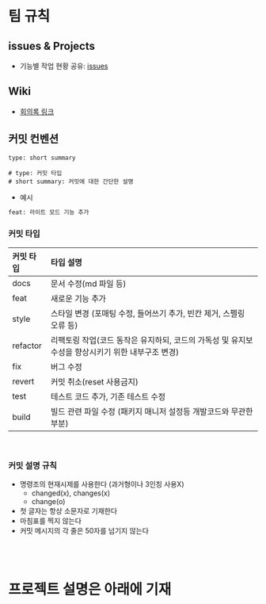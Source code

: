 # 팀 규칙

## issues & Projects

- 기능별 작업 현황 공유: [issues](https://github.com/kimdaeyeobbb/gittestrepo1/issues)


## Wiki

- [회의록 링크](https://github.com/kimdaeyeobbb/gittestrepo1/wiki)


## 커밋 컨벤션

```plain text
type: short summary   

# type: 커밋 타입
# short summary: 커밋에 대한 간단한 설명
```

- 예시
```bash
feat: 라이트 모드 기능 추가
```

### 커밋 타입

|커밋 타입|타입 설명|
|:--|:--|
|docs|문서 수정(md 파일 등)|
|feat|새로운 기능 추가|
|style|스타일 변경 (포매팅 수정, 들어쓰기 추가, 빈칸 제거, 스펠링 오류 등)|
|refactor|리팩토링 작업(코드 동작은 유지하되, 코드의 가독성 및 유지보수성을 향상시키기 위한 내부구조 변경)|
|fix|버그 수정|
|revert|커밋 취소(reset 사용금지)|
|test|테스트 코드 추가, 기존 테스트 수정|
|build|빌드 관련 파일 수정 (패키지 매니저 설정등 개발코드와 무관한 부분)|

<br>

### 커밋 설명 규칙

- 명령조의 현재시제를 사용한다 (과거형이나 3인칭 사용X)
  - changed(x), changes(x)
  - change(o)
- 첫 글자는 항상 소문자로 기재한다
- 마침표를 찍지 않는다
- 커밋 메시지의 각 줄은 50자를 넘기지 않는다


<br><br>

# 프로젝트 설명은 아래에 기재

